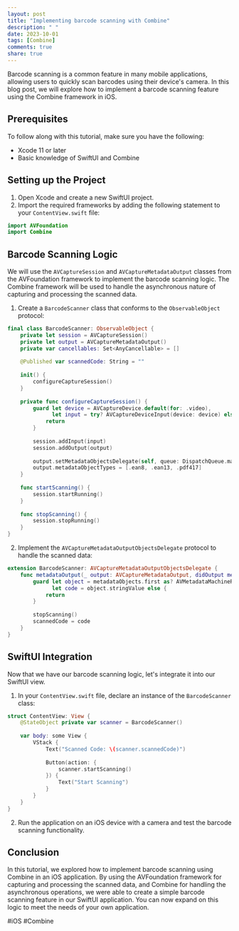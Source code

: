 ```yaml
---
layout: post
title: "Implementing barcode scanning with Combine"
description: " "
date: 2023-10-01
tags: [Combine]
comments: true
share: true
---
```


Barcode scanning is a common feature in many mobile applications, allowing users to quickly scan barcodes using their device's camera. In this blog post, we will explore how to implement a barcode scanning feature using the Combine framework in iOS.

## Prerequisites
To follow along with this tutorial, make sure you have the following:

- Xcode 11 or later
- Basic knowledge of SwiftUI and Combine

## Setting up the Project
1. Open Xcode and create a new SwiftUI project.
2. Import the required frameworks by adding the following statement to your `ContentView.swift` file:

```swift
import AVFoundation
import Combine
```

## Barcode Scanning Logic
We will use the `AVCaptureSession` and `AVCaptureMetadataOutput` classes from the AVFoundation framework to implement the barcode scanning logic. The Combine framework will be used to handle the asynchronous nature of capturing and processing the scanned data.

1. Create a `BarcodeScanner` class that conforms to the `ObservableObject` protocol:

```swift
final class BarcodeScanner: ObservableObject {
    private let session = AVCaptureSession()
    private let output = AVCaptureMetadataOutput()
    private var cancellables: Set<AnyCancellable> = []
  
    @Published var scannedCode: String = ""
  
    init() {
        configureCaptureSession()
    }
  
    private func configureCaptureSession() {
        guard let device = AVCaptureDevice.default(for: .video),
              let input = try? AVCaptureDeviceInput(device: device) else {
            return
        }
      
        session.addInput(input)
        session.addOutput(output)
      
        output.setMetadataObjectsDelegate(self, queue: DispatchQueue.main)
        output.metadataObjectTypes = [.ean8, .ean13, .pdf417]
    }
  
    func startScanning() {
        session.startRunning()
    }
  
    func stopScanning() {
        session.stopRunning()
    }
}
```

2. Implement the `AVCaptureMetadataOutputObjectsDelegate` protocol to handle the scanned data:

```swift
extension BarcodeScanner: AVCaptureMetadataOutputObjectsDelegate {
    func metadataOutput(_ output: AVCaptureMetadataOutput, didOutput metadataObjects: [AVMetadataObject], from connection: AVCaptureConnection) {
        guard let object = metadataObjects.first as? AVMetadataMachineReadableCodeObject,
              let code = object.stringValue else {
            return
        }
      
        stopScanning()
        scannedCode = code
    }
}
```

## SwiftUI Integration
Now that we have our barcode scanning logic, let's integrate it into our SwiftUI view.

1. In your `ContentView.swift` file, declare an instance of the `BarcodeScanner` class:

```swift
struct ContentView: View {
    @StateObject private var scanner = BarcodeScanner()
  
    var body: some View {
        VStack {
            Text("Scanned Code: \(scanner.scannedCode)")
          
            Button(action: {
                scanner.startScanning()
            }) {
                Text("Start Scanning")
            }
        }
    }
}
```

2. Run the application on an iOS device with a camera and test the barcode scanning functionality.

## Conclusion
In this tutorial, we explored how to implement barcode scanning using Combine in an iOS application. By using the AVFoundation framework for capturing and processing the scanned data, and Combine for handling the asynchronous operations, we were able to create a simple barcode scanning feature in our SwiftUI application. You can now expand on this logic to meet the needs of your own application.

#iOS #Combine
